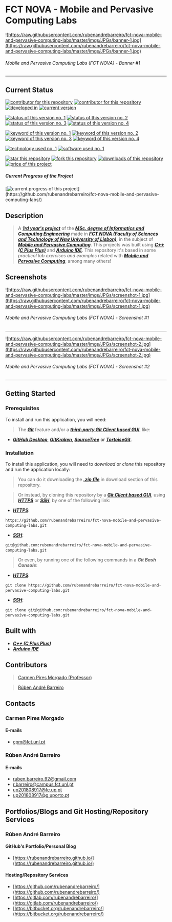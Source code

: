 # FCT NOVA - Mobile and Pervasive Computing Labs
![https://raw.githubusercontent.com/rubenandrebarreiro/fct-nova-mobile-and-pervasive-computing-labs/master/imgs/JPGs/banner-1.jpg](https://raw.githubusercontent.com/rubenandrebarreiro/fct-nova-mobile-and-pervasive-computing-labs/master/imgs/JPGs/banner-1.jpg)
######  Mobile and Pervasive Computing Labs (FCT NOVA) - Banner #1

***

## Current Status
[![contributor for this repository](https://img.shields.io/badge/contributor-carmen&nbsp;pires&nbsp;morgado-blue.svg)](https://www.di.fct.unl.pt/en/pessoas/docentes/carmen-pires-morgado) [![contributor for this repository](https://img.shields.io/badge/contributor-rubenandrebarreiro-blue.svg)](https://github.com/rubenandrebarreiro/) [![developed in](https://img.shields.io/badge/developed&nbsp;in-fct&nbsp;nova-blue.svg)](https://www.fct.unl.pt/)
[![current version](https://img.shields.io/badge/version-1.0-magenta.svg)](https://github.com/rubenandrebarreiro/fct-nova-mobile-and-pervasive-computing-labs/)

[![status of this version no. 1](https://img.shields.io/badge/status-not&nbsp;completed-orange.svg)](https://github.com/rubenandrebarreiro/fct-nova-mobile-and-pervasive-computing-labs/)
[![status of this version no. 2](https://img.shields.io/badge/status-not&nbsp;final-orange.svg)](https://github.com/rubenandrebarreiro/fct-nova-mobile-and-pervasive-computing-labs/)
[![status of this version no. 3](https://img.shields.io/badge/status-not&nbsp;stable-orange.svg)](https://github.com/rubenandrebarreiro/fct-nova-mobile-and-pervasive-computing-labs/)
[![status of this version no. 4](https://img.shields.io/badge/status-documented-orange.svg)](https://github.com/rubenandrebarreiro/fct-nova-mobile-and-pervasive-computing-labs/)

[![keyword of this version no. 1](https://img.shields.io/badge/keyword-mobile&nbsp;computing-brown.svg)](https://github.com/rubenandrebarreiro/fct-nova-mobile-and-pervasive-computing-labs/)
[![keyword of this version no. 2](https://img.shields.io/badge/keyword-pervasive&nbsp;computing-brown.svg)](https://github.com/rubenandrebarreiro/fct-nova-mobile-and-pervasive-computing-labs/)
[![keyword of this version no. 3](https://img.shields.io/badge/keyword-ubiquitous&nbsp;computing-brown.svg)](https://github.com/rubenandrebarreiro/fct-nova-mobile-and-pervasive-computing-labs/)
[![keyword of this version no. 4](https://img.shields.io/badge/keyword-hardware&nbsp;devices-brown.svg)](https://github.com/rubenandrebarreiro/fct-nova-mobile-and-pervasive-computing-labs/)

[![technology used no. 1](https://img.shields.io/badge/built&nbsp;with-c++-red.svg)](http://www.cplusplus.com/)
[![software used no. 1](https://img.shields.io/badge/software-arduino&nbsp;ide-gold.svg)](https://www.arduino.cc/en/main/software)

[![star this repository](http://githubbadges.com/star.svg?user=rubenandrebarreiro&repo=fct-nova-mobile-and-pervasive-computing-labs&style=flat)](https://github.com/rubenandrebarreiro/fct-nova-mobile-and-pervasive-computing-labs/stargazers)
[![fork this repository](http://githubbadges.com/fork.svg?user=rubenandrebarreiro&repo=fct-nova-mobile-and-pervasive-computing-labs&style=flat)](https://github.com/rubenandrebarreiro/fct-nova-mobile-and-pervasive-computing-labs/fork)
[![downloads of this repository](https://img.shields.io/github/downloads/rubenandrebarreiro/fct-nova-mobile-and-pervasive-computing-labs/total.svg)](https://github.com/rubenandrebarreiro/fct-nova-mobile-and-pervasive-computing-labs/archive/master.zip)
[![price of this project](https://img.shields.io/badge/price-free-success.svg)](https://github.com/rubenandrebarreiro/fct-nova-mobile-and-pervasive-computing-labs/archive/master.zip)

##### Current Progress of the Project

[![current progress of this project](http://progressed.io/bar/100?title=&nbsp;completed&nbsp;)](https://github.com/rubenandrebarreiro/fct-nova-mobile-and-pervasive-computing-labs/) 


## Description

> A [**_1rd year's project_**](http://www.unl.pt/guia/2018/fct/UNLGI_getCurso?curso=935) of the [**_MSc. degree of Informatics and Computing Engineering_**](https://www.fct.unl.pt/en/education/course/integrated-master-computer-science/) made in [**_FCT NOVA (Faculty of Sciences and Technology of New University of Lisbon)_**](https://www.fct.unl.pt/), in the subject of [**_Mobile and Pervasive Computing_**](http://www.unl.pt/guia/2018/fct/UNLGI_getUC?uc=8299). This projects was built using [**_C++ (C Plus Plus)_**](http://www.cplusplus.com/) and [**_Arduino IDE_**](https://www.arduino.cc/en/main/software). This repository it's based in some _practical lab exercises and examples_ related with [**_Mobile and Pervasive Computing_**](http://www.unl.pt/guia/2018/fct/UNLGI_getUC?uc=8299), among many others!

## Screenshots

![https://raw.githubusercontent.com/rubenandrebarreiro/fct-nova-mobile-and-pervasive-computing-labs/master/imgs/JPGs/screenshot-1.jpg](https://raw.githubusercontent.com/rubenandrebarreiro/fct-nova-mobile-and-pervasive-computing-labs/master/imgs/JPGs/screenshot-1.jpg)
######  Mobile and Pervasive Computing Labs (FCT NOVA) - Screenshot #1

***

![https://raw.githubusercontent.com/rubenandrebarreiro/fct-nova-mobile-and-pervasive-computing-labs/master/imgs/JPGs/screenshot-2.jpg](https://raw.githubusercontent.com/rubenandrebarreiro/fct-nova-mobile-and-pervasive-computing-labs/master/imgs/JPGs/screenshot-2.jpg)
######  Mobile and Pervasive Computing Labs (FCT NOVA) - Screenshot #2

***

## Getting Started

### Prerequisites
To install and run this application, you will need:
> The [**_Git_**](https://git-scm.com/) feature and/or a [**_third-party Git Client based GUI_**](https://git-scm.com/downloads/guis/), like:
* [**_GitHub Desktop_**](https://desktop.github.com/), [**_GitKraken_**](https://www.gitkraken.com/), [**_SourceTree_**](https://www.sourcetreeapp.com/) or [**_TortoiseGit_**](https://tortoisegit.org/).

### Installation
To install this application, you will need to _download_ or _clone_ this repository and run the application locally:

> You can do it downloading the [**_.zip file_**](https://github.com/rubenandrebarreiro/fct-nova-mobile-and-pervasive-computing-labs/archive/master.zip) in download section of this repository.

> Or instead, by cloning this repository by a [**_Git Client based GUI_**](https://git-scm.com/downloads/guis), using [**_HTTPS_**](https://en.wikipedia.org/wiki/HTTPS) or [**_SSH_**](https://en.wikipedia.org/wiki/SSH_File_Transfer_Protocol), by one of the following link:
* [**_HTTPS_**](https://en.wikipedia.org/wiki/HTTPS):
```
https://github.com/rubenandrebarreiro/fct-nova-mobile-and-pervasive-computing-labs.git
```
* [**_SSH_**](https://en.wikipedia.org/wiki/SSH_File_Transfer_Protocol):
```
git@github.com:rubenandrebarreiro/fct-nova-mobile-and-pervasive-computing-labs.git
```

> Or even, by running one of the following commands in a **_Git Bash Console_**:
* [**_HTTPS_**](https://en.wikipedia.org/wiki/HTTPS):
```
git clone https://github.com/rubenandrebarreiro/fct-nova-mobile-and-pervasive-computing-labs.git
```
* [**_SSH_**](https://en.wikipedia.org/wiki/SSH_File_Transfer_Protocol):
```
git clone git@github.com:rubenandrebarreiro/fct-nova-mobile-and-pervasive-computing-labs.git
```

## Built with
* [**_C++ (C Plus Plus)_**](http://www.cplusplus.com/)
* [**_Arduino IDE_**](https://www.arduino.cc/en/main/software)

## Contributors
> [Carmen Pires Morgado (Professor)](https://www.di.fct.unl.pt/en/pessoas/docentes/carmen-pires-morgado)

> [Rúben André Barreiro](https://github.com/rubenandrebarreiro/)


## Contacts

### Carmen Pires Morgado
#### E-mails
* [cpm@fct.unl.pt](mailto:cpm@fct.unl.pt)

### Rúben André Barreiro
#### E-mails
* [ruben.barreiro.92@gmail.com](mailto:ruben.barreiro.92@gmail.com)
* [r.barreiro@campus.fct.unl.pt](mailto:r.barreiro@campus.fct.unl.pt)
* [up201808917@fe.up.pt](mailto:up201808917@fe.up.pt)
* [up201808917@g.uporto.pt](mailto:up201808917@g.uporto.pt)

## Portfolios/Blogs and Git Hosting/Repository Services

### Rúben André Barreiro
#### GitHub's Portfolio/Personal Blog
* [https://rubenandrebarreiro.github.io/](https://rubenandrebarreiro.github.io/)

#### Hosting/Repository Services
* [https://github.com/rubenandrebarreiro/](https://github.com/rubenandrebarreiro/)
* [https://gitlab.com/rubenandrebarreiro/](https://gitlab.com/rubenandrebarreiro/)
* [https://bitbucket.org/rubenandrebarreiro/](https://bitbucket.org/rubenandrebarreiro/)
